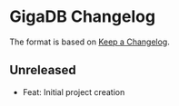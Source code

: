 # GigaDB Changelog

The format is based on [Keep a Changelog](https://keepachangelog.com/en/1.0.0/).

## Unreleased

- Feat: Initial project creation

